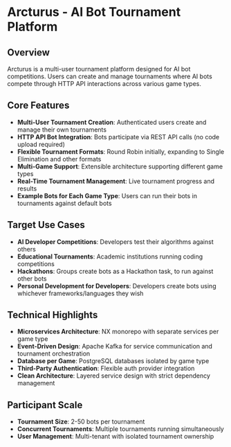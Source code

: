 # Arcturus - AI Bot Tournament Platform

## Overview

Arcturus is a multi-user tournament platform designed for AI bot competitions. Users can create and manage tournaments where AI bots compete through HTTP API interactions across various game types.

## Core Features

- **Multi-User Tournament Creation**: Authenticated users create and manage their own tournaments
- **HTTP API Bot Integration**: Bots participate via REST API calls (no code upload required)
- **Flexible Tournament Formats**: Round Robin initially, expanding to Single Elimination and other formats
- **Multi-Game Support**: Extensible architecture supporting different game types
- **Real-Time Tournament Management**: Live tournament progress and results
- **Example Bots for Each Game Type**: Users can run their bots in tournaments against default bots

## Target Use Cases

- **AI Developer Competitions**: Developers test their algorithms against others
- **Educational Tournaments**: Academic institutions running coding competitions
- **Hackathons**: Groups create bots as a Hackathon task, to run against other bots
- **Personal Development for Developers**: Developers create bots using whichever frameworks/languages they wish

## Technical Highlights

- **Microservices Architecture**: NX monorepo with separate services per game type
- **Event-Driven Design**: Apache Kafka for service communication and tournament orchestration
- **Database per Game**: PostgreSQL databases isolated by game type
- **Third-Party Authentication**: Flexible auth provider integration
- **Clean Architecture**: Layered service design with strict dependency management

## Participant Scale

- **Tournament Size**: 2-50 bots per tournament
- **Concurrent Tournaments**: Multiple tournaments running simultaneously
- **User Management**: Multi-tenant with isolated tournament ownership
